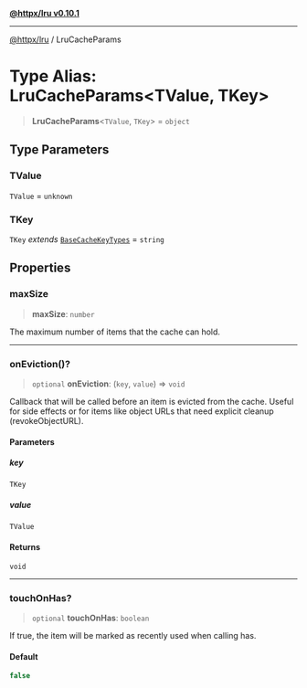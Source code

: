 [**@httpx/lru v0.10.1**](../README.md)

***

[@httpx/lru](../README.md) / LruCacheParams

# Type Alias: LruCacheParams\<TValue, TKey\>

> **LruCacheParams**\<`TValue`, `TKey`\> = `object`

## Type Parameters

### TValue

`TValue` = `unknown`

### TKey

`TKey` *extends* [`BaseCacheKeyTypes`](BaseCacheKeyTypes.md) = `string`

## Properties

### maxSize

> **maxSize**: `number`

The maximum number of items that the cache can hold.

***

### onEviction()?

> `optional` **onEviction**: (`key`, `value`) => `void`

Callback that will be called before an item is evicted from the cache.
Useful for side effects or for items like object URLs that need explicit cleanup (revokeObjectURL).

#### Parameters

##### key

`TKey`

##### value

`TValue`

#### Returns

`void`

***

### touchOnHas?

> `optional` **touchOnHas**: `boolean`

If true, the item will be marked as recently used when calling has.

#### Default

```ts
false
```
